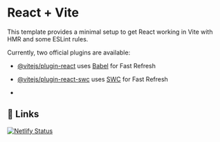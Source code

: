 # React + Vite

This template provides a minimal setup to get React working in Vite with HMR and some ESLint rules.

Currently, two official plugins are available:

- [@vitejs/plugin-react](https://github.com/vitejs/vite-plugin-react/blob/main/packages/plugin-react/README.md) uses [Babel](https://babeljs.io/) for Fast Refresh
- [@vitejs/plugin-react-swc](https://github.com/vitejs/vite-plugin-react-swc) uses [SWC](https://swc.rs/) for Fast Refresh

- 
## 🔗 Links
[![Netlify Status](https://api.netlify.com/api/v1/badges/e7c14554-8c53-4dd4-a0b1-ba7234166be8/deploy-status)](https://app.netlify.com/sites/curious-bavarois-1f0fd7/deploys)


